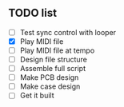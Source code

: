 ## TODO list

- [ ] Test sync control with looper
- [x] Play MIDI file
- [ ] Play MIDI file at tempo
- [ ] Design file structure
- [ ] Assemble full script
- [ ] Make PCB design
- [ ] Make case design
- [ ] Get it built